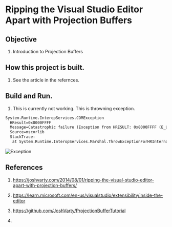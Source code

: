 # Ripping the Visual Studio Editor Apart with Projection Buffers

## Objective
1. Introduction to Projection Buffers

## How this project is built.
1. See the article in the refernces.

## Build and Run.
1. This is currently not working. This is throwning exception.


```txt
System.Runtime.InteropServices.COMException
  HResult=0x8000FFFF
  Message=Catastrophic failure (Exception from HRESULT: 0x8000FFFF (E_UNEXPECTED))
  Source=mscorlib
  StackTrace:
   at System.Runtime.InteropServices.Marshal.ThrowExceptionForHRInternal(Int32 errorCode, IntPtr errorInfo)
```

![Exception](Images/50_50_Exception.png)


## References
1. https://joshvarty.com/2014/08/01/ripping-the-visual-studio-editor-apart-with-projection-buffers/

2. https://learn.microsoft.com/en-us/visualstudio/extensibility/inside-the-editor

3. https://github.com/JoshVarty/ProjectionBufferTutorial

4. 
